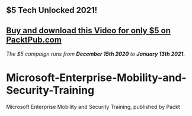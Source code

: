## $5 Tech Unlocked 2021!
[Buy and download this Video for only $5 on PacktPub.com](https://www.packtpub.com/product/microsoft-enterprise-mobility-and-security-training-video/9781838648374)
-----
*The $5 campaign         runs from __December 15th 2020__ to __January 13th 2021.__*

# Microsoft-Enterprise-Mobility-and-Security-Training
Microsoft Enterprise Mobility and Security Training, published by Packt
